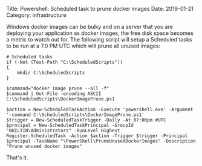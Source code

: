 Title: Powershell: Scheduled task to prune docker images
Date: 2019-01-21
Category: infrastructure

Windows docker images can be bulky and on a server that you are deploying your application as docker images, the free disk space
becomes a metric to watch out for. The following script will setup a Scheduled tasks to be run at a 7.0 PM UTC which will prune
all unused images:


```
# Scheduled tasks
if (-Not (Test-Path "C:\ScheduledScripts"))
{
    mkdir C:\ScheduledScripts
}

$command="docker image prune --all -f"
$command | Out-File -encoding ASCII C:\ScheduledScripts\DockerImagePrune.ps1

$action = New-ScheduledTaskAction -Execute 'powershell.exe' -Argument '-command C:\ScheduledScripts\DockerImagePrune.ps1'
$trigger = New-ScheduledTaskTrigger -Daily -At 07:00pm #UTC
$prncipal = New-ScheduledTaskPrincipal -GroupId "BUILTIN\Administrators" -RunLevel Highest
Register-ScheduledTask -Action $action -Trigger $trigger -Principal $prncipal -TaskName "\PowerShell\PruneUnusedDockerImages" -Description "Prune unused docker images"
```

That's it.
